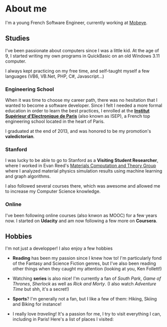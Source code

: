 # About me
I'm a young French Software Engineer, currently working at [Mobeye](http://www.mobeye-app.com/).

## Studies
I've been passionate about computers since I was a little kid. At the age of 9, I started
writing my own programs in QuickBasic on an old Windows 3.11 computer.

I always kept practicing on my free time, and self-taught myself a few languages (VB6,
VB.Net, PHP, C#, Javascript...)

### Engineering School
When it was time to choose my career path, there was no hesitation that I wanted to become
a software developer. Since I felt I needed a more formal education in order to learn the
best practices, I enrolled at the **[Institut Supérieur d'Electronique de Paris](http://www.isep.fr/)**
(also known as ISEP), a French top engineering school located in the heart of Paris.

I graduated at the end of 2013, and was honored to be my promotion's **valedictorian**.

### Stanford
I was lucky to be able to go to Stanford as a **Visiting Student Researcher**, where I
worked in Evan Reed's [Materials Computation and Theory Group](https://web.stanford.edu/group/evanreed/)
where I analyzed material physics simulation results using machine learning and graph
algorithms.

I also followed several courses there, which was awesome and allowed me to increase my
Computer Science knowledge.

### Online
I've been following online courses (also knwon as MOOC) for a few years now. I started on
**Udacity** and am now following a few more on **Coursera**.

## Hobbies
I'm not just a developper! I also enjoy a few hobbies

* **Reading** has been my passion since I knew how to! I'm particularly fond of the Fantasy
and Science Fiction genres, but I've also been reading other things when they caught my
attention (looking at you, Ken Follett!)

* Watching **series** is also nice! I'm currently a fan of *South Park*, *Game of Thrones*,
*Sherlock* as well as *Rick and Morty*. (I also watch *Adventure Time* but shh, it's a
secret!)

* **Sports**? I'm generally not a fan, but I like a few of them: Hiking, Skiing and Biking
for instance!

* I really love *traveling*! It's a passion for me, I try to visit everything I can,
including in Paris!
Here's a list of places I visited:

<script src="https://cdn.amcharts.com/lib/3/ammap.js" type="text/javascript"></script>
<script src="https://cdn.amcharts.com/lib/3/maps/js/worldHigh.js" type="text/javascript"></script>
<script src="https://cdn.amcharts.com/lib/3/themes/dark.js" type="text/javascript"></script>
<div id="mapdiv" style="width: 100%; height: 350px;"></div>
<script type="text/javascript">
var map = AmCharts.makeChart("mapdiv",{
type: "map",
theme: "dark",
pathToImages : "https://cdn.amcharts.com/lib/3/images/",
panEventsEnabled : true,
backgroundColor : "#535364",
backgroundAlpha : 1,
zoomControl: {
zoomControlEnabled : true
},
dataProvider : {
map : "worldHigh",
getAreasFromMap : true,
areas :
[
	{
		"id": "BE",
		"showAsSelected": true
	},
	{
		"id": "CH",
		"showAsSelected": true
	},
	{
		"id": "CZ",
		"showAsSelected": true
	},
	{
		"id": "DE",
		"showAsSelected": true
	},
	{
		"id": "ES",
		"showAsSelected": true
	},
	{
		"id": "JE",
		"showAsSelected": true
	},
	{
		"id": "FR",
		"showAsSelected": true
	},
	{
		"id": "GB",
		"showAsSelected": true
	},
	{
		"id": "IE",
		"showAsSelected": true
	},
	{
		"id": "NL",
		"showAsSelected": true
	},
	{
		"id": "VA",
		"showAsSelected": true
	},
	{
		"id": "US",
		"showAsSelected": true
	},
	{
		"id": "MA",
		"showAsSelected": true
	},
	{
		"id": "JP",
		"showAsSelected": true
	},
	{
		"id": "KH",
		"showAsSelected": true
	},
	{
		"id": "LA",
		"showAsSelected": true
	},
	{
		"id": "VN",
		"showAsSelected": true
	}
]
},
areasSettings : {
autoZoom : true,
color : "#B4B4B7",
colorSolid : "#84ADE9",
selectedColor : "#84ADE9",
outlineColor : "#666666",
rollOverColor : "#9EC2F7",
rollOverOutlineColor : "#000000"
}
});
</script>
